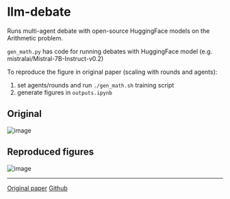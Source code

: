 # llm-debate

Runs multi-agent debate with open-source HuggingFace models on the Arithmetic problem.

`gen_math.py` has code for running debates with HuggingFace model (e.g. mistralai/Mistral-7B-Instruct-v0.2)

To reproduce the figure in original paper (scaling with rounds and agents):
1. set agents/rounds and run `./gen_math.sh` training script
2. generate figures in `outputs.ipynb`

## Original

![image](https://github.com/ellenjxu/llm-debate/assets/56745453/bc784d3e-49d9-4c37-bc3e-e2bc99f5b345)


## Reproduced figures

![image](https://github.com/ellenjxu/llm-debate/assets/56745453/cb7763e6-7827-496f-8e7c-959a2a57392a)

---

[Original paper](https://arxiv.org/abs/2305.14325)
[Github](https://github.com/composable-models/llm_multiagent_debate/tree/main)
